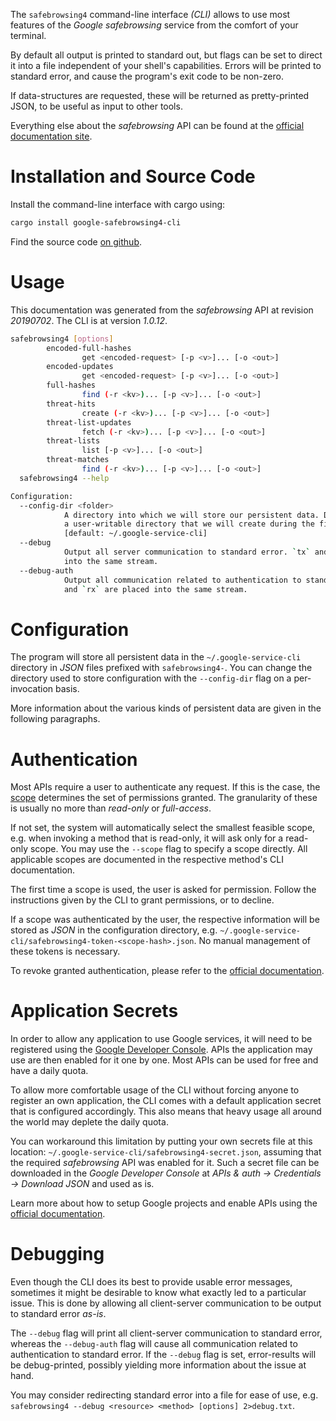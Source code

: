 <!---
DO NOT EDIT !
This file was generated automatically from 'src/mako/cli/README.md.mako'
DO NOT EDIT !
-->
The `safebrowsing4` command-line interface *(CLI)* allows to use most features of the *Google safebrowsing* service from the comfort of your terminal.

By default all output is printed to standard out, but flags can be set to direct it into a file independent of your shell's
capabilities. Errors will be printed to standard error, and cause the program's exit code to be non-zero.

If data-structures are requested, these will be returned as pretty-printed JSON, to be useful as input to other tools.

Everything else about the *safebrowsing* API can be found at the
[official documentation site](https://developers.google.com/safe-browsing/).

# Installation and Source Code

Install the command-line interface with cargo using:

```bash
cargo install google-safebrowsing4-cli
```

Find the source code [on github](https://github.com/Byron/google-apis-rs/tree/master/gen/safebrowsing4-cli).

# Usage

This documentation was generated from the *safebrowsing* API at revision *20190702*. The CLI is at version *1.0.12*.

```bash
safebrowsing4 [options]
        encoded-full-hashes
                get <encoded-request> [-p <v>]... [-o <out>]
        encoded-updates
                get <encoded-request> [-p <v>]... [-o <out>]
        full-hashes
                find (-r <kv>)... [-p <v>]... [-o <out>]
        threat-hits
                create (-r <kv>)... [-p <v>]... [-o <out>]
        threat-list-updates
                fetch (-r <kv>)... [-p <v>]... [-o <out>]
        threat-lists
                list [-p <v>]... [-o <out>]
        threat-matches
                find (-r <kv>)... [-p <v>]... [-o <out>]
  safebrowsing4 --help

Configuration:
  --config-dir <folder>
            A directory into which we will store our persistent data. Defaults to
            a user-writable directory that we will create during the first invocation.
            [default: ~/.google-service-cli]
  --debug
            Output all server communication to standard error. `tx` and `rx` are placed
            into the same stream.
  --debug-auth
            Output all communication related to authentication to standard error. `tx`
            and `rx` are placed into the same stream.

```

# Configuration

The program will store all persistent data in the `~/.google-service-cli` directory in *JSON* files prefixed with `safebrowsing4-`.  You can change the directory used to store configuration with the `--config-dir` flag on a per-invocation basis.

More information about the various kinds of persistent data are given in the following paragraphs.

# Authentication

Most APIs require a user to authenticate any request. If this is the case, the [scope][scopes] determines the 
set of permissions granted. The granularity of these is usually no more than *read-only* or *full-access*.

If not set, the system will automatically select the smallest feasible scope, e.g. when invoking a
method that is read-only, it will ask only for a read-only scope. 
You may use the `--scope` flag to specify a scope directly. 
All applicable scopes are documented in the respective method's CLI documentation.

The first time a scope is used, the user is asked for permission. Follow the instructions given 
by the CLI to grant permissions, or to decline.

If a scope was authenticated by the user, the respective information will be stored as *JSON* in the configuration
directory, e.g. `~/.google-service-cli/safebrowsing4-token-<scope-hash>.json`. No manual management of these tokens
is necessary.

To revoke granted authentication, please refer to the [official documentation][revoke-access].

# Application Secrets

In order to allow any application to use Google services, it will need to be registered using the 
[Google Developer Console][google-dev-console]. APIs the application may use are then enabled for it
one by one. Most APIs can be used for free and have a daily quota.

To allow more comfortable usage of the CLI without forcing anyone to register an own application, the CLI
comes with a default application secret that is configured accordingly. This also means that heavy usage
all around the world may deplete the daily quota.

You can workaround this limitation by putting your own secrets file at this location: 
`~/.google-service-cli/safebrowsing4-secret.json`, assuming that the required *safebrowsing* API 
was enabled for it. Such a secret file can be downloaded in the *Google Developer Console* at 
*APIs & auth -> Credentials -> Download JSON* and used as is.

Learn more about how to setup Google projects and enable APIs using the [official documentation][google-project-new].


# Debugging

Even though the CLI does its best to provide usable error messages, sometimes it might be desirable to know
what exactly led to a particular issue. This is done by allowing all client-server communication to be 
output to standard error *as-is*.

The `--debug` flag will print all client-server communication to standard error, whereas the `--debug-auth` flag
will cause all communication related to authentication to standard error.
If the `--debug` flag is set, error-results will be debug-printed, possibly yielding more information about the 
issue at hand.

You may consider redirecting standard error into a file for ease of use, e.g. `safebrowsing4 --debug <resource> <method> [options] 2>debug.txt`.


[scopes]: https://developers.google.com/+/api/oauth#scopes
[revoke-access]: http://webapps.stackexchange.com/a/30849
[google-dev-console]: https://console.developers.google.com/
[google-project-new]: https://developers.google.com/console/help/new/